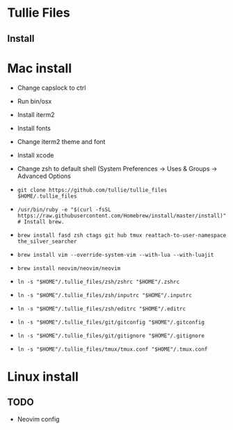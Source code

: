 # Tullie Files #

## Install ##

# Mac install
- Change capslock to ctrl
- Run bin/osx
- Install iterm2
- Install fonts
- Change iterm2 theme and font
- Install xcode
- Change zsh to default shell (System Preferences -> Uses & Groups -> Advanced Options

- ```git clone https://github.com/tullie/tullie_files $HOME/.tullie_files```
- ```/usr/bin/ruby -e "$(curl -fsSL https://raw.githubusercontent.com/Homebrew/install/master/install)" # Install brew.``` 
- ```brew install fasd zsh ctags git hub tmux reattach-to-user-namespace the_silver_searcher```
- ```brew install vim --override-system-vim --with-lua --with-luajit```
- ```brew install neovim/neovim/neovim```

- ```ln -s "$HOME"/.tullie_files/zsh/zshrc "$HOME"/.zshrc```
- ```ln -s "$HOME"/.tullie_files/zsh/inputrc "$HOME"/.inputrc```
- ```ln -s "$HOME"/.tullie_files/zsh/editrc "$HOME"/.editrc```
- ```ln -s "$HOME"/.tullie_files/git/gitconfig "$HOME"/.gitconfig```
- ```ln -s "$HOME"/.tullie_files/git/gitignore "$HOME"/.gitignore```
- ```ln -s "$HOME"/.tullie_files/tmux/tmux.conf "$HOME"/.tmux.conf```

# Linux install

## TODO ## 
- Neovim config
